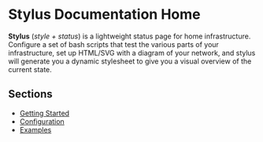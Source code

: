 # Stylus Documentation Home

**Stylus** (_style + status_) is a lightweight status page for home infrastructure. Configure a set of bash scripts that test the various parts of your infrastructure, set up HTML/SVG with a diagram of your network, and stylus will
generate you a dynamic stylesheet to give you a visual overview of the current state.

## Sections

* [Getting Started](getting-started/overview.md)
* [Configuration](configuration/server/README.md)
* [Examples](examples/general/README.md)